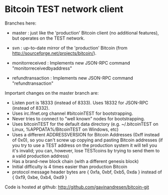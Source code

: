 Bitcoin TEST network client
===========================

Branches here:

* master : just like the 'production' Bitcoin client (no additional features), but operates on the TEST network.
* svn : up-to-date mirror of the 'production' Bitcoin (from http://sourceforge.net/projects/bitcoin/).

* monitorreceived : Implements new JSON-RPC command "monitorreceivedbyaddress"
* refundtransaction : Implements new JSON-RPC command "refundtransaction"


Important changes on the master branch are:

* Listen port is 18333 (instead of 8333).  Uses 18332 for JSON-RPC (instead of 8332).
* Uses irc.lfnet.org channel #bitcoinTEST  for bootstrapping.
* Never tries to connect to "well known" nodes for bootstrapping.
* Uses bitcoinTEST for the default data directory (e.g. ~/.bitcoinTEST on Linux, %APPDATA%/BitcoinTEST on Windows, etc)
* Uses a different ADDRESSVERSION for Bitcoin Addresses (0xff instead of 0x0), so you can't screw up copying and pasting Bitcoin addresses (if you try to use a TEST address on the production system it will tell you it's invalid; you can, however, lose TESTcoins by trying to send them to a valid production address)
* Has a brand-new block chain (with a different genesis block)
* Initial difficulty is 4 times easier than production Bitcoin
* protocol message header bytes are { 0xfa, 0xbf, 0xb5, 0xda } instead of { 0xf9, 0xbe, 0xb4, 0xd9 }

Code is hosted at github: http://github.com/gavinandresen/bitcoin-git

